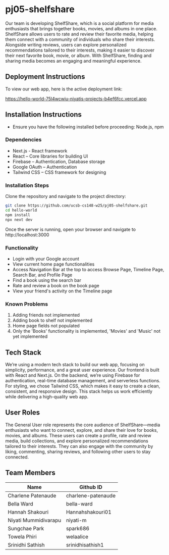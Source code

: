 # pj05-shelfshare

Our team is developing ShelfShare, which is a social platform for media enthusiasts that brings together books, movies, and albums in one place. ShelfShare allows users to rate and review their favorite media, helping them connect with a community of individuals who share their interests. Alongside writing reviews, users can explore personalized recommendations tailored to their interests, making it easier to discover their next favorite book, movie, or album. With ShelfShare, finding and sharing media becomes an engaging and meaningful experience.

## Deployment Instructions
To view our web app, here is the active deployment link: 

https://hello-world-75l4wcwiu-niyatis-projects-b4ef6fcc.vercel.app

## Installation Instructions
* Ensure you have the following installed before proceeding: Node.js, npm

### Dependencies
* Next.js - React framework
* React – Core libraries for building UI
* Firebase – Authentication, Database storage
* Google OAuth – Authentication
* Tailwind CSS – CSS framework for designing

### Installation Steps

Clone the repository and navigate to the project directory:  

```sh
git clone https://github.com/ucsb-cs148-w25/pj05-shelfshare.git
cd hello-world
npm install
npx next dev
```
Once the server is running, open your browser and navigate to http://localhost:3000

### Functionality
* Login with your Google account
* View current home page functionalities
* Access Navigation Bar at the top to access Browse Page, Timeline Page, Search Bar, and Profile Page
* Find a book using the search bar
* Rate and review a book on the book page
* View your friend's activity on the Timeline page

### Known Problems
1. Adding friends not implemented
2. Adding book to shelf not implemented
3. Home page fields not populated
4. Only the 'Books' functionality is implemented, 'Movies' and 'Music' not yet implemented

  

## Tech Stack
We’re using a modern tech stack to build our web app, focusing on simplicity, performance, and a great user experience. Our frontend is built with React and Next.js. On the backend, we’re using Firebase for authentication, real-time database management, and serverless functions. For styling, we chose Tailwind CSS, which makes it easy to create a clean, consistent, and responsive design. This stack helps us work efficiently while delivering a high-quality web app.

## User Roles
The General User role represents the core audience of ShelfShare—media enthusiasts who want to connect, explore, and share their love for books, movies, and albums. These users can create a profile, rate and review media, build collections, and explore personalized recommendations tailored to their interests. They can also engage with the community by liking, commenting, sharing reviews, and following other users to stay connected.


## Team Members
| Name        | Github ID   |
| ----------- | ----------- |
| Charlene Patenaude  | charlene-patenaude  |
| Bella Ward | bella-ward  |
| Hannah Shakouri | Hannahshakouri01  |
| Niyati Mummidivarapu  | niyati-m  |
| Sungchae Park| spark686 |
| Towela Phiri | welaalice |
| Srinidhi Sathish | srinidhisathish1 |
